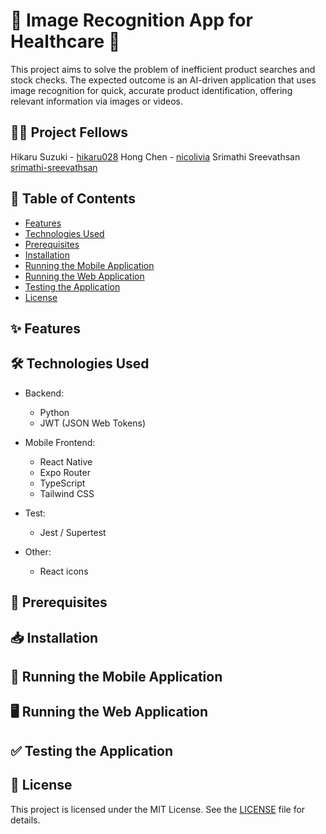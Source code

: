 # 💊 Image Recognition App for Healthcare 💊

This project aims to solve the problem of inefficient product searches and stock checks. The expected outcome is an AI-driven application that uses image recognition for quick, accurate product identification, offering relevant information via images or videos.

## 👨‍💻 Project Fellows

Hikaru Suzuki - [hikaru028](https://github.com/hikaru028) 
Hong Chen - [nicolivia](https://github.com/nicolivia) 
Srimathi Sreevathsan [srimathi-sreevathsan]([https://github.com/hikaru028](https://github.com/srimathi-sreevathsan)) 

## 📜 Table of Contents

- [Features](#features)
- [Technologies Used](#technologies-used)
- [Prerequisites](#prerequisites)
- [Installation](#installation)
- [Running the Mobile Application](#running-the-mobile-application)
- [Running the Web Application](#running-the-web-application)
- [Testing the Application](#testing-the-application)
- [License](#license)

## ✨ Features


## 🛠️ Technologies Used

- Backend:
  - Python
  - JWT (JSON Web Tokens)

- Mobile Frontend:
  - React Native
  - Expo Router
  - TypeScript
  - Tailwind CSS

- Test:
  - Jest / Supertest

- Other:
  - React icons

## 🔰 Prerequisites


## 📥 Installation


## 📱 Running the Mobile Application


## 🖥️ Running the Web Application


## ✅ Testing the Application


## 📝 License

This project is licensed under the MIT License. See the [LICENSE]([https://github.com/hikaru028/Twitter-Clone/edit/main/README.md](https://github.com/CS778-S2-2024-Organisational-Resilience/image-recognition-app/edit/main/README.md)) file for details.
